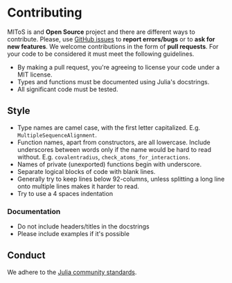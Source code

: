 # Contributing

MIToS is and **Open Source** project and there are different ways to contribute.
Please, use [GitHub issues](https://github.com/diegozea/MIToS.jl/issues) to **report errors/bugs** or to **ask for new features**.
We welcome contributions in the form of **pull requests**. For your code to be considered it must meet the following guidelines.

- By making a pull request, you're agreeing to license your code under a MIT license.
- Types and functions must be documented using Julia's docstrings.
- All significant code must be tested.

## Style

- Type names are camel case, with the first letter capitalized. E.g. `MultipleSequenceAlignment`.
- Function names, apart from constructors, are all lowercase. Include underscores between words only if the name would be hard to read without. E.g. `covalentradius`, `check_atoms_for_interactions`.
- Names of private (unexported) functions begin with underscore.
- Separate logical blocks of code with blank lines.
- Generally try to keep lines below 92-columns, unless splitting a long line onto multiple lines makes it harder to read.
- Try to use a 4 spaces indentation

### Documentation

- Do not include headers/titles in the docstrings
- Please include examples if it's possible

## Conduct

We adhere to the [Julia community standards](http://julialang.org/community/standards/).
